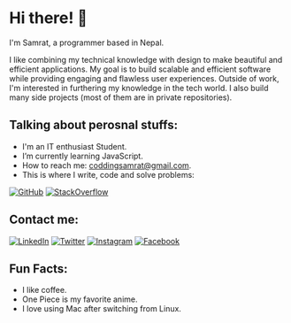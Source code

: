 # Hi there! 🙋

I'm Samrat, a programmer based in Nepal.

I like combining my technical knowledge with design to make beautiful and efficient applications. My goal is to build scalable and efficient software while providing engaging and flawless user experiences.
Outside of work, I'm interested in furthering my knowledge in the tech world. I also build many side projects (most of them are in private repositories).

## Talking about perosnal stuffs:

- I'm an IT enthusiast Student.
- I’m currently learning JavaScript.
- How to reach me: coddingsamrat@gmail.com.
- This is where I write, code and solve problems:

[![GitHub](https://img.icons8.com/fluent/48/000000/github.png)](https://www.github.com/samratyeager)
[![StackOverflow](https://img.icons8.com/fluent/48/000000/stackoverflow.png)]([https://www.github.com/samratyeager](https://stackoverflow.com/users/27024310/samratstha))

## Contact me:

[![LinkedIn](https://img.icons8.com/fluent/48/000000/linkedin.png)](https://www.linkedin.com/in/samratyeager)
[![Twitter](https://img.icons8.com/fluent/48/000000/twitter.png)](https://twitter.com/samratsthaa)
[![Instagram](https://img.icons8.com/fluent/48/000000/instagram-new.png)](https://www.instagram.com/neee_sm)
[![Facebook](https://img.icons8.com/fluent/48/000000/facebook-new.png)](https://www.facebook.com/samratyeager)

## Fun Facts:

- I like coffee.
- One Piece is my favorite anime.
- I love using Mac after switching from Linux.
